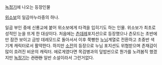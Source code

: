 [녹정기](%EB%85%B9%EC%A0%95%EA%B8%B0.md)에 나오는 등장인물

[위소보](%EC%9C%84%EC%86%8C%EB%B3%B4.md)의 일곱마누라중의 하나.

일곱 부인 중에 신룡교에 붙어 위소보에게 타격을 입히기도 하는 인물. 위소보가 최초로 성적인 눈을 뜨게 한 대상이다. 처음에는
[츤데레](%EC%B8%A4%EB%8D%B0%EB%A0%88.md)포지션으로 등장했으나 츤모드는 초반에만 잠깐 보이고 금방 데레모드로
돌아서서 이후 쭉빵한 [누님](%EB%88%84%EB%8B%98.md)계열로 전환하고 초중반 색기계 캐릭터로서 활약한다. 하지만
[소전](%EC%86%8C%EC%A0%84.md)의 등장으로 누님 포지션도 위협받으며 존재감이 많이 흐려진 비운의 캐릭터. 에로게였다면
목검병과의 덮밥씬으로 뭔가를 노려봄직 했겠지만 [녹정기](%EB%85%B9%EC%A0%95%EA%B8%B0.md)는
<del>건전한</del> 일반 소설이라서 그런거없다.

